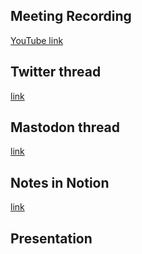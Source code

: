 ## Meeting Recording

[YouTube link](https://youtu.be/2wMrz1fnB-I)

## Twitter thread

[link](https://twitter.com/Orthogonal_Lab/status/1705733070056214974)

## Mastodon thread

[link](https://neuromatch.social/@OREL/111117169502039327)

## Notes in Notion

[link](https://www.notion.so/jopro-org/SMN-2023-39-8d41d20f4d95486ebaab8b5b711e574a)

## Presentation

